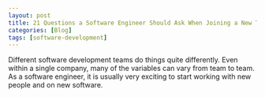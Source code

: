 ```yaml
---
layout: post
title: 21 Questions a Software Engineer Should Ask When Joining a New Team
categories: [Blog]
tags: [software-development]
---
```


Different software development teams do things quite differently. Even within a single company, many of the variables can vary from team to team. As a software engineer, it is usually very exciting to start working with new people and on new software.
